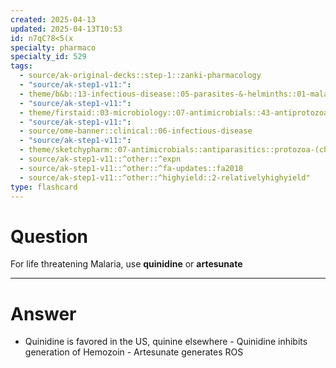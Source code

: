 ```yaml
---
created: 2025-04-13
updated: 2025-04-13T10:53
id: n7qC?8<5(x
specialty: pharmaco
specialty_id: 529
tags:
  - source/ak-original-decks::step-1::zanki-pharmacology
  - "source/ak-step1-v11:": 
  - theme/b&b::13-infectious-disease::05-parasites-&-helminths::01-malaria
  - "source/ak-step1-v11:": 
  - theme/firstaid::03-microbiology::07-antimicrobials::43-antiprotozoal-therapy
  - "source/ak-step1-v11:": 
  - source/ome-banner::clinical::06-infectious-disease
  - "source/ak-step1-v11:": 
  - theme/sketchypharm::07-antimicrobials::antiparasitics::protozoa-(chloroquine,pyrimethamine,suramin-and-melarsoprol,nifurtimox-and-benznidazole,sodium-stibogluconate)
  - source/ak-step1-v11::^other::^expn
  - source/ak-step1-v11::^other::^fa-updates::fa2018
  - source/ak-step1-v11::^other::^highyield::2-relativelyhighyield"
type: flashcard
---
```


# Question
For life threatening Malaria, use **quinidine** or **artesunate**

---

# Answer
- Quinidine is favored in the US, quinine elsewhere - Quinidine inhibits generation of Hemozoin - Artesunate generates ROS